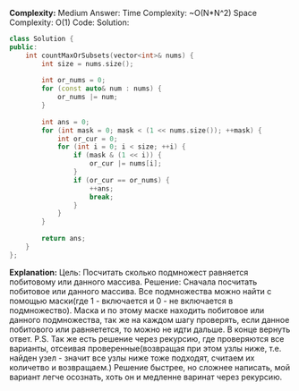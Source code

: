 **Complexity:** Medium
Answer:
	Time Complexity: ~O(N\*N^2)
	Space Complexity: O(1)
Code:
Solution:
```cpp
class Solution {
public:
	int countMaxOrSubsets(vector<int>& nums) {
		int size = nums.size();
		  
		int or_nums = 0;
		for (const auto& num : nums) {
			or_nums |= num;
		}
		  
		int ans = 0;
		for (int mask = 0; mask < (1 << nums.size()); ++mask) {
			int or_cur = 0;
			for (int i = 0; i < size; ++i) {
				if (mask & (1 << i)) {
					or_cur |= nums[i];
				}
				if (or_cur == or_nums) {
					++ans;
					break;
				}
			}
		}
		  
		return ans;
	}
};
```
**Explanation:**
	Цель: Посчитать сколько подмножест равняется побитовому или данного массива.
	Решение: Сначала посчитать побитовое или данного массива. Все подмножества можно найти с помощью маски(где 1 - включается и 0 - не включается в подмножество). Маска и по этому маске находить побитовое или данного подмножества, так же на каждом шагу проверять, если данное побитового или равняетется, то можно не идти дальше. В конце вернуть ответ.
	P.S. Так же есть решение через рекурсию, где проверяются все варианты, отсеивая проверенные(возвращая при этом узлы ниже, т.е. найден узел - значит все узлы ниже тоже подходят, считаем их количетво и возвращаем.) Решение быстрее, но сложнее написать, мой вариант легче осознать, хоть он и медленне варинат через рекурсию.